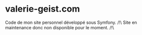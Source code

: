 ﻿# valerie-geist.com

Code de mon site personnel développé sous Symfony.
/!\ Site en maintenance donc non disponible pour le moment. /!\
